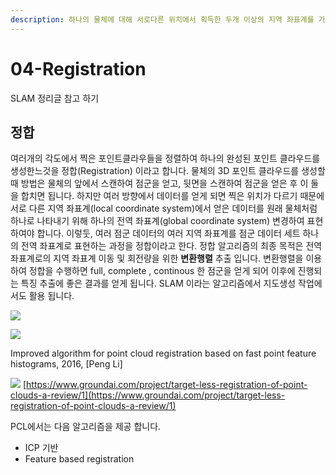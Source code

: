 ```yaml
---
description: 하나의 물체에 대해 서로다른 위치에서 획득한 두개 이상의 지역 좌표계를 가진 점군을 하나의 표준 좌표계로 정렬하는것
---
```


# 04-Registration



SLAM 정리글 참고 하기 

## 정합

여러개의 각도에서 찍은 포인트클라우들을 정렬하여 하나의 완성된 포인트 클라우드를 생성한느것을 정합\(Registration\) 이라고 합니다. 물체의 3D 포인트 클라우드를 생성할때 방법은 물체의 앞에서 스캔하여 점군을 얻고, 뒷면을 스캔하여 점군을 얻은 후 이 둘을 합치면 됩니다. 하지만 여러 방향에서 데이터를 얻게 되면 찍은 위치가 다르기 때문에 서로 다른 지역 좌표계\(local coordinate system\)에서 얻은 데이터를 원래 물체처럼 하나로 나타내기 위해 하나의 전역 좌표계\(global coordinate system\) 변경하여 표현하여야 합니다. 이렇둣, 여러 점군 데이터의 여러 지역 좌표계를 점군 데이터 세트 하나의 전역 좌표계로 표현하는 과정을 정합이라고 한다. 정합 알고리즘의 최종 목적은 전역 좌표계로의 지역 좌표계 이동 및 회전량을 위한 **변환행렬** 추출 입니다. 변환행렬을 이용하여 정합을 수행하면 full, complete , continous 한 점군을 얻게 되어 이후에 진행되는 특징 추출에 좋은 결과를 얻게 됩니다. SLAM 이라는 알고리즘에서 지도생성 작업에서도 활용 됩니다.

 ![](https://www.spiedigitallibrary.org/ContentImages/Journals/JARSC4/10/4/045024/WebImages/JARS_10_4_045024_f024.png)

![](https://storage.googleapis.com/groundai-web-prod/media/users/user_301676/project_403379/images/icp-example.jpg)

Improved algorithm for point cloud registration based on fast point feature histograms, 2016, \[Peng Li\]

![](https://storage.googleapis.com/groundai-web-prod/media/users/user_301676/project_403379/images/registration-intro.png) [https://www.groundai.com/project/target-less-registration-of-point-clouds-a-review/1](https://www.groundai.com/project/target-less-registration-of-point-clouds-a-review/1)

PCL에서는 다음 알고리즘을 제공 합니다.

* ICP 기반 
* Feature based registration


